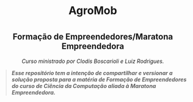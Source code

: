 # <h1 align="center">AgroMob</h1>

# <h2 align="center">Formação de Empreendedores/Maratona Empreendedora</h2>

<p align="center"><i>Curso ministrado por Clodis Boscarioli e Luiz Rodrigues.</i></p>

> **_Esse repositório tem a intenção de compartilhar e versionar a solução proposta para a matéria de Formação de Empreendedores do curso de Ciência da Computação
> aliada à Maratona Empreendedora._**
